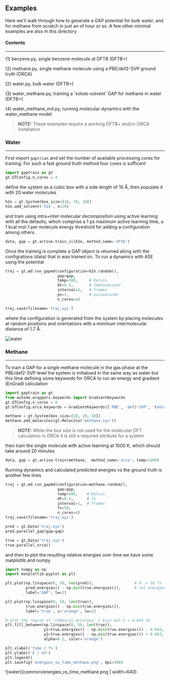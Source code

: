 ## Examples
Here we'll walk through how to generate a GAP potential for bulk water, and for methane 
from scratch in just an of hour or so. A few other minimal examples are also in
 this directory

#### Contents 
***
(1) benzene.py, single benzene molecule at DFTB (DFTB+)

(2) methane.py, single methane molecule using a PBE/def2-SVP ground truth (ORCA)

(2) water.py, bulk water (DFTB+)

(3) water_methane.py, training a 'solute-solvent' GAP for methane in water (DFTB+)

(4) water_methane_md.py, running molecular dynamics with the water_methane model


> **_NOTE:_**  These examples require a working DFTB+ and/or ORCA installation

### Water
***

First import `gaptrian` and set the number of available processing cores for
training. For such a fast ground truth method four cores is sufficent

```python
import gaptrain as gt
gt.GTConfig.n_cores = 4
```

define the system as a cubic box with a side length of 10 Å, then populate it 
with 20 water molecules

```python
h2o = gt.System(box_size=[10, 10, 10])
h2o.add_solvent('h2o', n=20)
```

and train using intra+inter molecular decomposition using active learning with 
all the defaults, which comprise a 1 ps maximum active learning time, a 1 kcal 
mol-1 per molecule energy threshold for adding a configuration among others.

```python
data, gap = gt.active.train_ii(h2o, method_name='dftb')
```

Once the training is complete a GAP object is returned along with the configrations
(data) that is was trained on. To run a dynamics with ASE using the potential 

```python
traj = gt.md.run_gapmd(configuration=h2o.random(),
                       gap=gap,
                       temp=300,     # Kelvin
                       dt=0.5,       # femtoseconds
                       interval=5,   # frames
                       ps=1,         # picoseconds
                       n_cores=4)

traj.save(filename='traj.xyz')
```

where the configuration is generated from the system by placing molecules
at random positions and orientations with a minimum intermolecular distance of
 1.7 Å.


![water](common/dftb_water.gif)


### Methane
***

To train a GAP for a single methane molecule in the gas phase at the PBE/def2-SVP
level the system is initialised in the same way as water but this time defining some
keywords for ORCA to run an energy and gradient (EnGrad) calculation

```python
import gaptrain as gt
from autode.wrappers.keywords import GradientKeywords
gt.GTConfig.n_cores = 8
gt.GTConfig.orca_keywords = GradientKeywords(['PBE', 'def2-SVP', 'EnGrad'])

methane = gt.System(box_size=[10, 10, 10])
methane.add_molecules(gt.Molecule('methane.xyz'))
```

> **_NOTE:_**  While the box size is not used for the molecular DFT calculation in ORCA it is still a required attribute for a system

then train the single molecule with active learning at 1000 K, which should take
around 20 minutes

```python
data, gap = gt.active.train(methane,  method_name='orca', temp=1000)
```

Running dynamics and calculated predicted energies vs the ground truth is another 
few lines

```python
traj = gt.md.run_gapmd(configuration=methane.random(),
                       gap=gap,
                       temp=500,    # Kelvin
                       dt=0.5,      # fs
                       interval=1,  # frames
                       fs=50,
                       n_cores=4)
traj.save(filename='traj.xyz')

pred = gt.Data('traj.xyz')
pred.parallel_gap(gap=gap)

true = gt.Data('traj.xyz')
true.parallel_orca()
```

and then to plot the resulting relative energies over time we have some matplotlib
and numpy 

```python
import numpy as np
import matplotlib.pyplot as plt

plt.plot(np.linspace(0, 50, len(pred)),                  # 0 -> 50 fs
         pred.energies() - np.min(true.energies()),      # rel energies
         label='GAP', lw=2)

plt.plot(np.linspace(0, 50, len(true)),
         true.energies() - np.min(true.energies()),
         label='true', c='orange', lw=2)

# plot the region of 'chemical accuracy' 1 kcal mol-1 = 0.043 eV
plt.fill_between(np.linspace(0, 50, len(true)),
                 y1=true.energies() - np.min(true.energies()) - 0.043,
                 y2=true.energies() - np.min(true.energies()) + 0.043,
                 alpha=0.2, color='orange')

plt.xlabel('time / fs')
plt.ylabel('E / eV')
plt.legend()
plt.savefig('energies_vs_time_methane.png', dpi=300)
```


![water](common/energies_vs_time_methane.png | width=640)
